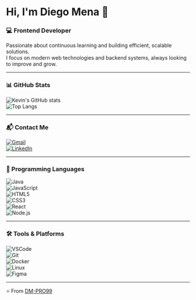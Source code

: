 # Hi, I'm Diego Mena 👋  

### 💻 Frontend Developer  

Passionate about continuous learning and building efficient, scalable solutions.  
I focus on modern web technologies and backend systems, always looking to improve and grow.  

---

### 📊 GitHub Stats  
![Kevin's GitHub stats](https://github-readme-stats.vercel.app/api?username=DM-PRO99&show_icons=true&theme=radical)  
![Top Langs](https://github-readme-stats.vercel.app/api/top-langs/?username=DM-PRO99&layout=compact&theme=radical)  

---

### 📬 Contact Me  
[![Gmail](https://img.shields.io/badge/-Gmail-red?style=for-the-badge&logo=gmail&logoColor=white)](mailto:tuemail@gmail.com)  
[![LinkedIn](https://img.shields.io/badge/-LinkedIn-blue?style=for-the-badge&logo=linkedin&logoColor=white)](https://linkedin.com/in/tuusuario)  

---

### 🚀 Programming Languages  
![Java](https://img.shields.io/badge/Java-ED8B00?style=for-the-badge&logo=java&logoColor=white)  
![JavaScript](https://img.shields.io/badge/JavaScript-yellow?style=for-the-badge&logo=javascript&logoColor=black)  
![HTML5](https://img.shields.io/badge/HTML5-orange?style=for-the-badge&logo=html5&logoColor=white)  
![CSS3](https://img.shields.io/badge/CSS3-blue?style=for-the-badge&logo=css3&logoColor=white)  
![React](https://img.shields.io/badge/React-20232A?style=for-the-badge&logo=react&logoColor=61DAFB)  
![Node.js](https://img.shields.io/badge/Node.js-43853D?style=for-the-badge&logo=node.js&logoColor=white)  

---

### 🛠️ Tools & Platforms  
![VSCode](https://img.shields.io/badge/VS%20Code-blue?style=for-the-badge&logo=visual-studio-code&logoColor=white)  
![Git](https://img.shields.io/badge/Git-F05032?style=for-the-badge&logo=git&logoColor=white)  
![Docker](https://img.shields.io/badge/Docker-2496ED?style=for-the-badge&logo=docker&logoColor=white)  
![Linux](https://img.shields.io/badge/Linux-FCC624?style=for-the-badge&logo=linux&logoColor=black)  
![Figma](https://img.shields.io/badge/Figma-F24E1E?style=for-the-badge&logo=figma&logoColor=white)  

---

⭐️ From [DM-PRO99](https://github.com/DM-PRO99)
